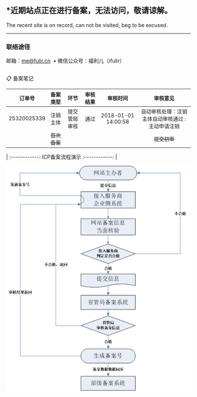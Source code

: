 ## \*近期站点正在进行备案，无法访问，敬请谅解。

The recent site is on record, can not be visited, beg to be excused.
  
------------

### 联络途径

邮箱：<a href="mailto:me@fulir.cn">me@fulir.cn</a>  •  微信公众号：福利儿（ifulir）

```markdown
```
📋 备案笔记

| 订单号 | 备案类型 | 环节 | 审核结果 | 审核时间 | 审核意见 |
| :------------: | :------------: | :------------: | :------------: | :------------: | :------------: |
| 25320025339 | 注销主体 | 提交管局审核 | 通过 | 2018-01-01 14:00:58 | 自动审核处理：注销主体自动审核通过 : 主动申请注销 |
|  | ~~首次备案~~ |   |   |  | ~~提交初审~~ |

| :------------: 	ICP备案流程演示 	:------------: | 

![备案流程图](https://raw.githubusercontent.com/fulir/FULIR.cn/master/img/beianliucheng.png "备案流程图")
